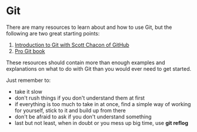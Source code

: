 # Git

There are many resources to learn about and how to use Git, but the following are two great starting points:

1. [Introduction to Git with Scott Chacon of GitHub](https://www.youtube.com/watch?v=ZDR433b0HJY)
2. [Pro Git book](https://git-scm.com/book/en/v2)

These resources should contain more than enough examples and explanations on what to do with Git than you would ever need to get started.

Just remember to:
- take it slow
- don't rush things if you don't understand them at first
- if everything is too much to take in at once, find a simple way of working for yourself, stick to it and build up from there
- don't be afraid to ask if you don't understand something
- last but not least, when in doubt or you mess up big time, use **git reflog**
